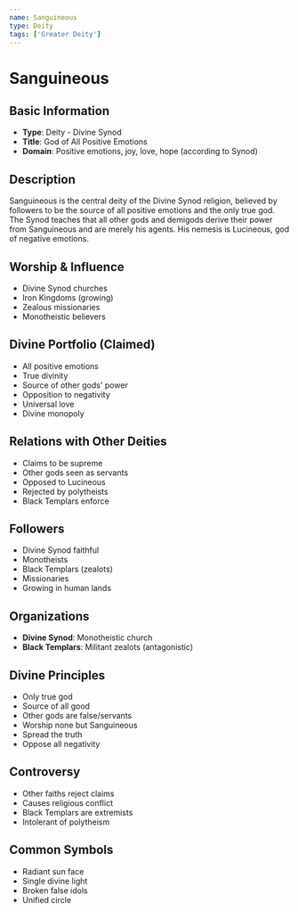 ```yaml
---
name: Sanguineous
type: Deity
tags: ['Greater Deity']
---
```


# Sanguineous

## Basic Information
- **Type**: Deity - Divine Synod
- **Title**: God of All Positive Emotions
- **Domain**: Positive emotions, joy, love, hope (according to Synod)

## Description
Sanguineous is the central deity of the Divine Synod religion, believed by followers to be the source of all positive emotions and the only true god. The Synod teaches that all other gods and demigods derive their power from Sanguineous and are merely his agents. His nemesis is Lucineous, god of negative emotions.

## Worship & Influence
- Divine Synod churches
- Iron Kingdoms (growing)
- Zealous missionaries
- Monotheistic believers

## Divine Portfolio (Claimed)
- All positive emotions
- True divinity
- Source of other gods' power
- Opposition to negativity
- Universal love
- Divine monopoly

## Relations with Other Deities
- Claims to be supreme
- Other gods seen as servants
- Opposed to Lucineous
- Rejected by polytheists
- Black Templars enforce

## Followers
- Divine Synod faithful
- Monotheists
- Black Templars (zealots)
- Missionaries
- Growing in human lands

## Organizations
- **Divine Synod**: Monotheistic church
- **Black Templars**: Militant zealots (antagonistic)

## Divine Principles
- Only true god
- Source of all good
- Other gods are false/servants
- Worship none but Sanguineous
- Spread the truth
- Oppose all negativity

## Controversy
- Other faiths reject claims
- Causes religious conflict
- Black Templars are extremists
- Intolerant of polytheism

## Common Symbols
- Radiant sun face
- Single divine light
- Broken false idols
- Unified circle